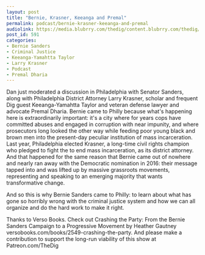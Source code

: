 ```yaml
---
layout: post
title: "Bernie, Krasner, Keeanga and Premal"
permalink: podcast/bernie-krasner-keeanga-and-premal
audiolink: https://media.blubrry.com/thedig/content.blubrry.com/thedig/The_Dig_-_EP_109_-_Sanders.mp3
post_id: 591
categories: 
- Bernie Sanders
- Criminal Justice
- Keeanga-Yamahtta Taylor
- Larry Krasner
- Podcast
- Premal Dharia
---
```


Dan just moderated a discussion in Philadelphia with Senator Sanders, along with Philadelphia District Attorney Larry Krasner, scholar and frequent Dig guest Keeanga-Yamahtta Taylor and veteran defense lawyer and advocate Premal Dharia. Bernie came to Philly because what's happening here is extraordinarily important: it's a city where for years cops have committed abuses and engaged in corruption with near impunity, and where prosecutors long looked the other way while feeding poor young black and brown men into the present-day peculiar institution of mass incarceration. Last year, Philadelphia elected Krasner, a long-time civil rights champion who pledged to fight the to end mass incarceration, as its district attorney. And that happened for the same reason that Bernie came out of nowhere and nearly ran away with the Democratic nomination in 2016: their message tapped into and was lifted up by massive grassroots movements, representing and speaking to an emerging majority that wants transformative change.



And so this is why Bernie Sanders came to Philly: to learn about what has gone so horribly wrong with the criminal justice system and how we can all organize and do the hard work to make it right.

Thanks to Verso Books. Check out Crashing the Party: From the Bernie Sanders Campaign to a Progressive Movement by Heather Gautney versobooks.com/books/2549-crashing-the-party. And please make a contribution to support the long-run viability of this show at Patreon.com/TheDig
